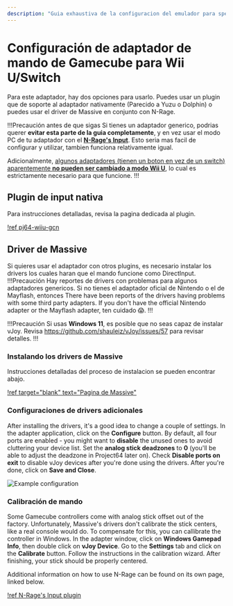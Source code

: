 ```yaml
---
description: "Guia exhaustiva de la configuracion del emulador para speedruns de Super Mario 64" 
---
```


# Configuración de adaptador de mando de Gamecube para Wii U/Switch

Para este adaptador, hay dos opciones para usarlo. Puedes usar un plugin que de soporte al adaptador nativamente (Parecido a Yuzu o Dolphin) o puedes usar el driver de Massive en conjunto con N-Rage.

!!!Precaución antes de que sigas
Si tienes un adaptador generico, podrias querer **evitar esta parte de la guia completamente**, y en vez usar el modo PC de tu adaptador con el [**N-Rage's Input**](nrage.md). Esto seria mas facil de configurar y utilizar, tambien funciona relativamente igual.

Adicionalmente, [algunos adaptadores (tienen un boton en vez de un switch) aparentemente **no pueden ser cambiado a modo Wii U**](https://forums.dolphin-emu.org/Thread-cannot-switch-compatible-gamecube-adapter-to-wiiu-switch-mode), lo cual es estrictamente necesario para que funcione.
!!!
## Plugin de input nativa

Para instrucciones detalladas, revisa la pagina dedicada al plugin.

[!ref pj64-wiiu-gcn](pj64-wiiu-gcn.md)
## Driver de Massive

Si quieres usar el adaptador con otros plugins, es necesario instalar los drivers los cuales haran que el mando funcione como DirectInput.
!!!Precaución
Hay reportes de drivers con problemas para algunos adaptadores genericos. Si no tienes el adaptador oficial de Nintendo o el de Mayflash, entonces 
There have been reports of the drivers having problems with some third party adapters. If you don't have the official Nintendo adapter or the Mayflash adapter, ten cuidado :scream:.
!!!

!!!Precaución
Si usas **Windows 11**, es posible que no seas capaz de instalar vJoy. Revisa https://github.com/shauleiz/vJoy/issues/57 para revisar detalles.
!!!

### Instalando los drivers de Massive 
Instrucciones detalladas del proceso de instalacion se pueden encontrar abajo.

[!ref target="blank" text="Pagina de Massive"](http://m4sv.com/page/wii-u-gcn-usb-driver)

### Configuraciones de drivers adicionales

After installing the drivers, it's a good idea to change a couple of settings. In the adapter application, click on the **Configure** button. By default, all four ports are enabled - you might want to **disable** the unused ones to avoid cluttering your device list. Set the **analog stick deadzones** to **0** (you'll be able to adjust the deadzone in Project64 later on). Check **Disable ports on exit** to disable vJoy devices after you're done using the drivers. After you're done, click on **Save and Close**.

![Example configuration](./img/m4sv_conf.png)

### Calibración de mando
Some Gamecube controllers come with analog stick offset out of the factory. Unfortunately, Massive's drivers don't calibrate the stick centers, like a real console would do. To compensate for this, you can callibrate the controller in Windows. In the adapter window, click on **Windows Gamepad Info**, then double click on **vJoy Device**. Go to the **Settings** tab and click on the **Calibrate** button. Follow the instructions in the calibration wizard. After finishing, your stick should be properly centered.

Additional information on how to use N-Rage can be found on its own page, linked below.

[!ref N-Rage's Input plugin](nrage.md)
